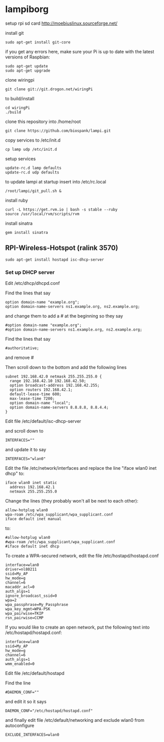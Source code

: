lampiborg
=========

setup rpi sd card
http://moebiuslinux.sourceforge.net/

install git

    sudo apt-get install git-core

if you get any errors here, make sure your Pi is up to date with the latest versions of Raspbian:

    sudo apt-get update
    sudo apt-get upgrade

clone wiringpi

    git clone git://git.drogon.net/wiringPi

to build/install

    cd wiringPi
    ./build

clone this repository into /home/root

    git clone https://github.com/biospank/lampi.git

copy services to /etc/init.d

    cp lamp udp /etc/init.d

setup services

    update-rc.d lamp defaults
    update-rc.d udp defaults

to update lampi at startup insert into /etc/rc.local

    /root/lampi/git_pull.sh &

install ruby

    curl -L https://get.rvm.io | bash -s stable --ruby
    source /usr/local/rvm/scripts/rvm

install sinatra

    gem install sinatra

## RPI-Wireless-Hotspot (ralink 3570)

    sudo apt-get install hostapd isc-dhcp-server

### Set up DHCP server

Edit /etc/dhcp/dhcpd.conf

Find the lines that say 

    option domain-name "example.org"; 
    option domain-name-servers ns1.example.org, ns2.example.org;

and change them to add a \# at the beginning so they say

    #option domain-name "example.org"; 
    #option domain-name-servers ns1.example.org, ns2.example.org;

Find the lines that say

    #authoritative;

and remove \#

Then scroll down to the bottom and add the following lines

    subnet 192.168.42.0 netmask 255.255.255.0 { 
      range 192.168.42.10 192.168.42.50; 
      option broadcast-address 192.168.42.255; 
      option routers 192.168.42.1; 
      default-lease-time 600;
      max-lease-time 7200; 
      option domain-name "local"; 
      option domain-name-servers 8.8.8.8, 8.8.4.4; 
    }

Edit file /etc/default/isc-dhcp-server

and scroll down to 

    INTERFACES="" 

and update it to say 

    INTERFACES="wlan0"

Edit the file /etc/network/interfaces and replace the line "iface wlan0 inet dhcp" to:

    iface wlan0 inet static
      address 192.168.42.1
      netmask 255.255.255.0

Change the lines (they probably won't all be next to each other):

    allow-hotplug wlan0
    wpa-roam /etc/wpa_supplicant/wpa_supplicant.conf
    iface default inet manual

to:

    #allow-hotplug wlan0
    #wpa-roam /etc/wpa_supplicant/wpa_supplicant.conf
    #iface default inet dhcp

To create a WPA-secured network, edit the file /etc/hostapd/hostapd.conf

    interface=wlan0
    driver=nl80211
    ssid=My_AP
    hw_mode=g
    channel=6
    macaddr_acl=0
    auth_algs=1
    ignore_broadcast_ssid=0
    wpa=2
    wpa_passphrase=My_Passphrase
    wpa_key_mgmt=WPA-PSK
    wpa_pairwise=TKIP
    rsn_pairwise=CCMP

If you would like to create an open network, put the following text into /etc/hostapd/hostapd.conf:

    interface=wlan0
    ssid=My_AP
    hw_mode=g
    channel=6
    auth_algs=1
    wmm_enabled=0

Edit file /etc/default/hostapd

Find the line 

    #DAEMON_CONF="" 

and edit it so it says 

    DAEMON_CONF="/etc/hostapd/hostapd.conf"

and finally edit file /etc/default/networking and exclude wlan0 from autoconfigure

    EXCLUDE_INTERFACES=wlan0



